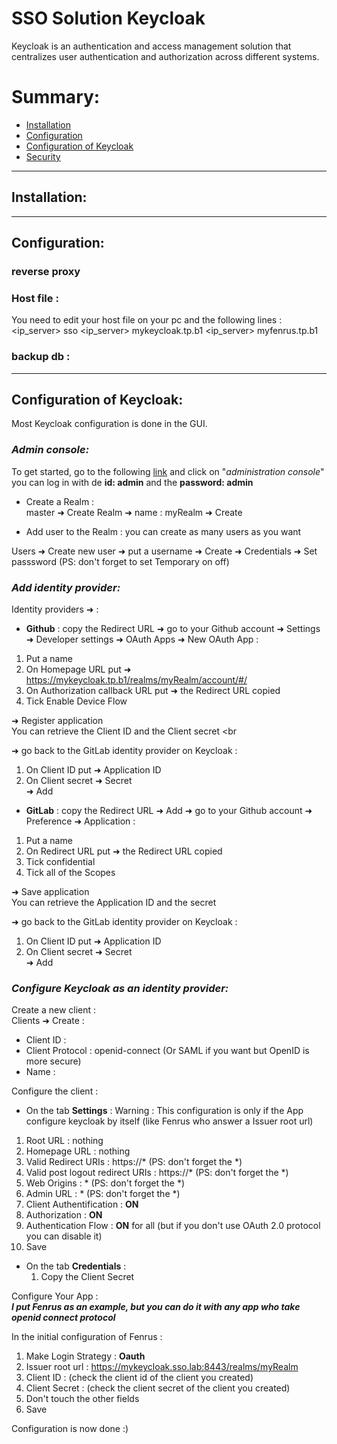 # **SSO Solution Keycloak**

Keycloak is an authentication and access management solution that centralizes user authentication and authorization across different systems.

# **Summary:**

- [Installation](#installation)
- [Configuration](#configuration)
- [Configuration of Keycloak](#configuration-de-keycloak)
- [Security](#securité)

---

## **Installation:**

---

## **Configuration:**
### reverse proxy 

### Host file :
You need to edit your host file on your pc and the following lines :
<ip_server> sso
<ip_server> mykeycloak.tp.b1
<ip_server> myfenrus.tp.b1

### backup db :

---

## **Configuration of Keycloak:**
Most Keycloak configuration is done in the GUI. <br>

### *Admin console:*

To get started, go to the following [link](https://mykeycloak.tp.b1) and click on "*administration console*" you can log in with de **id: admin** and the **password: admin**

- Create a Realm : <br>
master ➜ Create Realm ➜ name : myRealm ➜ Create

- Add user to the Realm : 
you can create as many users as you want <br>

Users ➜ Create new user ➜ put a username ➜ Create ➜ Credentials ➜ Set passsword (PS: don't forget to set Temporary on off)

### *Add identity provider:*

Identity providers ➜ :
- **Github** :
copy the Redirect URL ➜ go to your Github account ➜ Settings ➜ Developer settings ➜ OAuth Apps ➜ New OAuth App : <br>

 1) Put a name
 2) On Homepage URL put ➜ https://mykeycloak.tp.b1/realms/myRealm/account/#/
 3) On Authorization callback URL put ➜ the Redirect URL copied
 4) Tick Enable Device Flow

➜ Register application <br>
You can retrieve the Client ID and the Client secret <br

➜ go back to the GitLab identity provider on Keycloak :
 1) On Client ID put ➜ Application ID
 2) On Client secret ➜ Secret <br>
➜ Add 

- **GitLab** :
copy the Redirect URL ➜ Add ➜ go to your Github account ➜ Preference ➜ Application : <br>

 1) Put a name
 2) On Redirect URL put ➜ the Redirect URL copied
 3) Tick confidential
 4) Tick all of the Scopes

➜ Save application <br>
You can retrieve the Application ID and the secret <br>

➜ go back to the GitLab identity provider on Keycloak :
 1) On Client ID put ➜ Application ID
 2) On Client secret ➜ Secret<br>
➜ Add 

### *Configure Keycloak as an identity provider:*

Create a new client : <br>
Clients ➜ Create : 
- Client ID : <Your-App>
- Client Protocol : openid-connect (Or SAML if you want but OpenID is more secure)
- Name : <Your-App>

Configure the client : <br>
- On the tab **Settings** :
Warning : This configuration is only if the App configure keycloak by itself (like Fenrus who answer a Issuer root url)<br>
 1) Root URL : nothing
 2) Homepage URL : nothing
 3) Valid Redirect URIs : https://* (PS: don't forget the *)
 4) Valid post logout redirect URIs : https://* (PS: don't forget the *)
 5) Web Origins : * (PS: don't forget the *)
 6) Admin URL : * (PS: don't forget the *)
 7) Client Authentification : **ON**
 8) Authorization : **ON**
 9) Authentication Flow : **ON** for all (but if you don't use OAuth 2.0 protocol you can disable it)
 10) Save

- On the tab **Credentials** :
    1) Copy the Client Secret

Configure Your App : <br>
***I put Fenrus as an example, but you can do it with any app who take openid connect protocol<br>***

In the initial configuration of Fenrus : <br>

1) Make Login Strategy : **Oauth**
2) Issuer root url : https://mykeycloak.sso.lab:8443/realms/myRealm
3) Client ID : <Your-Client-Id-App> (check the client id of the client you created)
4) Client Secret : <Your-Client-Secret-App> (check the client secret of the client you created)
5) Don't touch the other fields
6) Save

Configuration is now done :)